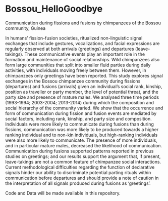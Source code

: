 # Bossou_HelloGoodbye
Communication during fissions and fusions by chimpanzees of the Bossou community, Guinea

In humans’ fission-fusion societies, ritualized non-linguistic signal exchanges that include gestures, vocalizations, and
facial expressions are regularly observed at both arrivals (greetings) and departures (leave-takings). These communicative
events play an important role in the formation and maintenance of social relationships. Wild chimpanzees also form large
communities that split into smaller fluid parties during daily activities, with individuals moving freely between them.
However, in chimpanzees only greetings have been reported. This study explores signal exchanges in the Bossou chimpanzee
community during fissions (departures) and fusions (arrivals) given an individual’s social rank, kinship, position as
traveller or party member, the level of potential threat, and the party size and presence of mature males. We analysed three
time periods (1993-1994; 2003-2004; 2013-2014) during which the composition and social hierarchy of the community varied. We
show that the occurrence and form of communication during fission and fusion events are mediated by social factors,
including rank, kinship, and party size and composition. Individuals were more likely to communicate during fusions than
during fissions, communication was more likely to be produced towards a higher ranking individual and to non-kin
individuals, but high-ranking individuals were also more likely to communicate. The presence of more individuals, and in
particular mature males, decreased the likelihood of communication. Communication during fusions supported patterns reported
in previous studies on greetings; and our results support the argument that, if present, leave-takings are not a common
feature of chimpanzee social interactions. Current methodological difficulties regarding the function of declarative signals
hinder our ability to discriminate potential parting rituals within communication before departures and should provide a
note of caution in the interpretation of all signals produced during fusions as ‘greetings’.

Code and Data will be made available in this repository.
